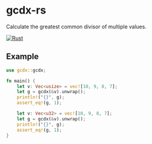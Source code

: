 # gcdx-rs

Calculate the greatest common divisor of multiple values.

[![Rust](https://github.com/rikonaka/gcdx-rs/actions/workflows/rust.yml/badge.svg?branch=main)](https://github.com/rikonaka/gcdx-rs/actions/workflows/rust.yml)

## Example

```rust
use gcdx::gcdx;

fn main() {
    let v: Vec<usize> = vec![10, 9, 8, 7];
    let g = gcdx(&v).unwrap();
    println!("{}", g);
    assert_eq!(g, 1);

    let v: Vec<u32> = vec![10, 9, 8, 7];
    let g = gcdx(&v).unwrap();
    println!("{}", g);
    assert_eq!(g, 1);
}
```
